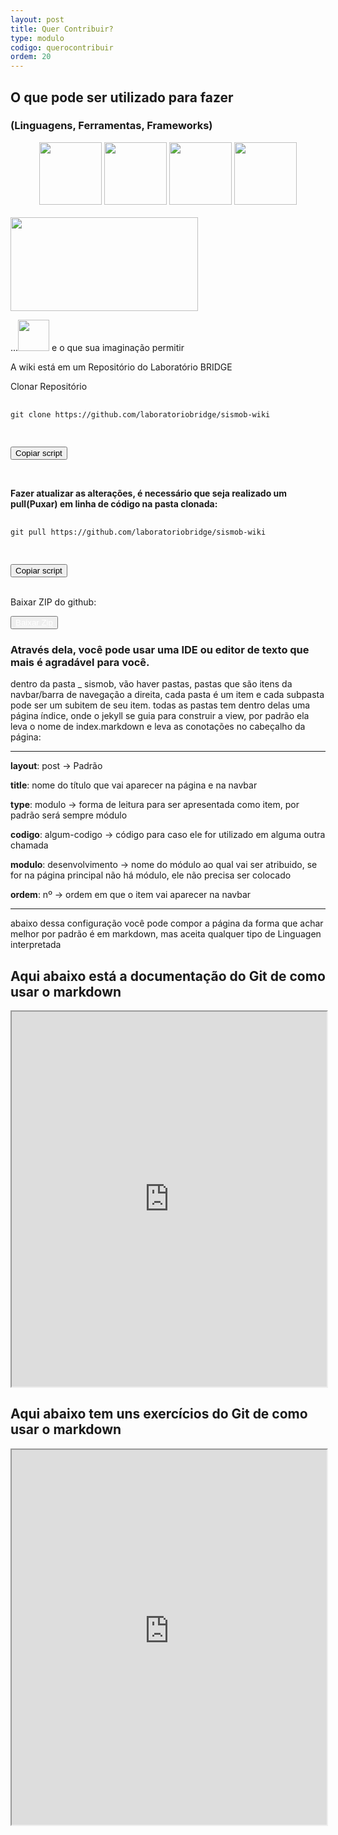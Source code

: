 ```yaml
---
layout: post
title: Quer Contribuir?
type: modulo
codigo: querocontribuir
ordem: 20
---
```

## O que pode ser utilizado para fazer
### (Linguagens, Ferramentas, Frameworks)
<style>
.row img {
  width:100px;
  height:100px;
  text-align: center;
  }

.row {
  text-align: center;
}
</style>
<div class="row" align="center">

<img src="https://cdn0.iconfinder.com/data/icons/octicons/1024/markdown-512.png" alt="" width="100px">

<img src="http://www.redspark.io/wp-content/uploads/2015/09/react-578x270.png" alt="" width="200px">
<a href="https://getbootstrap.com/docs/4.0/components/alerts/"><img src="http://www.seeicons.com/images/iconstore/512/seeicons__57e90b703eba6.png" alt="" width="100px"></a>
<img src="http://www.paulzepernick.com/wp-content/uploads/2015/03/jquery_bumper.sh-600x600.png" alt="" width="100px">
</div>
<br>
<div>
<img src="http://www.seanhelvey.com/assets/images/seanhelvey/2014/08/html5-css-javascript-logos.png" alt="" width="300px" height="150px">
</div>
<p>...<img src="https://image.flaticon.com/icons/svg/407/407120.svg" alt="" width="50px"> e o que sua imaginação permitir</p>

A wiki está em um Repositório do Laboratório BRIDGE


<div class="highlighter-rouge">
  <p>Clonar Repositório</p>
  <pre class="highlight">
    <code id="clonesis" class="textarea">
git clone https://github.com/laboratoriobridge/sismob-wiki
    </code>
  </pre>
  <input id="buttonclone" type="button" name="button" class="btn btn-primary" onclick="copiar('clonesis', 'buttonclone')" value="Copiar script">
  <p></p>
  <br>
  <p><b>Fazer atualizar as alterações, é necessário que seja realizado um pull(Puxar) em linha de código na pasta clonada:</b></p>
  <pre class="highlight">
  <code id="fetchsis">
git pull https://github.com/laboratoriobridge/sismob-wiki
  </code>
  </pre>
  <input id="buttonfetch" type="button" name="button" class="btn btn-primary" onclick="copiar('fetchsis', 'buttonfetch')" value="Copiar script">
</div>
<br>
<p>Baixar ZIP do github:</p>
<button type="button" name="button" class="btn btn-info" ><a style="color:white;" href="https://github.com/laboratoriobridge/sismob-wiki/archive/master.zip">Baixar Zip</a></button>

### Através dela, você pode usar uma IDE ou editor de texto que mais é agradável para você.

dentro da pasta _ sismob, vão haver pastas, pastas que são itens da navbar/barra de navegação a direita, cada pasta é um item e cada subpasta pode ser um subitem de seu item. todas as pastas tem dentro delas uma página índice, onde o jekyll se guia para construir a view, por padrão ela leva o nome de index.markdown e leva as conotações no cabeçalho da página:

 ---

**layout**: post -> Padrão

**title**: nome do título que vai aparecer na página e na navbar

**type**: modulo -> forma de leitura para ser apresentada como item, por padrão será sempre módulo

**codigo**: algum-codigo -> código para caso ele for utilizado em alguma outra chamada

**modulo**: desenvolvimento -> nome do módulo ao qual vai ser atribuido, se for na página principal não há módulo, ele não precisa ser colocado

**ordem**: nº -> ordem em que o item vai aparecer na navbar

 ---
 abaixo dessa configuração você pode compor a página da forma que achar melhor
 por padrão é em markdown,
 mas aceita qualquer tipo de Linguagen interpretada

## Aqui abaixo está a documentação do Git de como usar o markdown
<iframe src="https://guides.github.com/features/mastering-markdown/" width="100%" height="600px"></iframe>


## Aqui abaixo tem uns exercícios do Git de como usar o markdown
<iframe src="https://www.markdowntutorial.com" width="100%" height="600px"></iframe>
